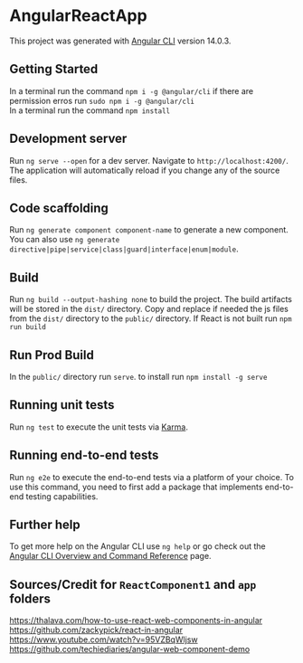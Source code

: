 # AngularReactApp

This project was generated with [Angular CLI](https://github.com/angular/angular-cli) version 14.0.3.

## Getting Started

In a terminal run the command `npm i -g @angular/cli` if there are permission erros run `sudo npm i -g @angular/cli` <br />
In a terminal run the command `npm install`

## Development server

Run `ng serve --open` for a dev server. Navigate to `http://localhost:4200/`. The application will automatically reload if you change any of the source files.

## Code scaffolding

Run `ng generate component component-name` to generate a new component. You can also use `ng generate directive|pipe|service|class|guard|interface|enum|module`.

## Build

Run `ng build --output-hashing none` to build the project. The build artifacts will be stored in the `dist/` directory. Copy and replace if needed the js files from the `dist/` directory to the `public/` directory.
If React is not built run `npm run build`

## Run Prod Build

In the `public/` directory run `serve`. to install run `npm install -g serve`


## Running unit tests

Run `ng test` to execute the unit tests via [Karma](https://karma-runner.github.io).

## Running end-to-end tests

Run `ng e2e` to execute the end-to-end tests via a platform of your choice. To use this command, you need to first add a package that implements end-to-end testing capabilities.

## Further help

To get more help on the Angular CLI use `ng help` or go check out the [Angular CLI Overview and Command Reference](https://angular.io/cli) page.

## Sources/Credit for `ReactComponent1` and `app` folders 

https://thalava.com/how-to-use-react-web-components-in-angular <br />
https://github.com/zackypick/react-in-angular <br />
https://www.youtube.com/watch?v=95VZBqWljsw <br />
https://github.com/techiediaries/angular-web-component-demo <br />
